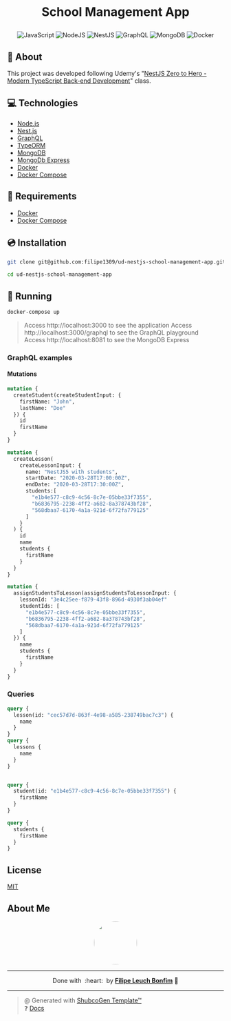 
# <p align="center">School Management App</p>

<p align="center">
    <img src="https://img.shields.io/badge/Code-JavaScript-informational?style=flat-square&logo=javascript&color=F7DF1E" alt="JavaScript" />
    <img src="https://img.shields.io/badge/Code-NodeJS-informational?style=flat-square&logo=node.js&color=339933" alt="NodeJS" />
   <img src="https://img.shields.io/badge/Code-NestJS-informational?style=flat-square&logo=nestjs&color=E0234E&logoColor=E0234E" alt="NestJS" />
  <img src="https://img.shields.io/badge/Code-GraphQL-informational?style=flat-square&logo=GraphQL&color=E10098&logoColor=E10098" alt="GraphQL" />
    <img src="https://img.shields.io/badge/Tools-MongoDB-informational?style=flat-square&logo=MongoDB&color=47A248" alt="MongoDB" />
    <img src="https://img.shields.io/badge/Tools-Docker-informational?style=flat-square&logo=docker&color=2496ED" alt="Docker" />
</p>

## 💬 About

This project was developed following Udemy's "[NestJS Zero to Hero - Modern TypeScript Back-end Development](https://www.udemy.com/course/nestjs-zero-to-hero/)" class.

## :computer: Technologies

- [Node.js](https://nodejs.org/en/)
- [Nest.js](https://nestjs.com/)
- [GraphQL](https://graphql.org/)
- [TypeORM](https://typeorm.io/)
- [MongoDB](https://www.mongodb.com/)
- [MongoDb Express](https://www.mongodb.com/products/mongo-express)
- [Docker](https://www.docker.com/)
- [Docker Compose](https://docs.docker.com/compose/)

## :scroll: Requirements

- [Docker](https://www.docker.com/)
- [Docker Compose](https://docs.docker.com/compose/)

## :cd: Installation

```sh
git clone git@github.com:filipe1309/ud-nestjs-school-management-app.git
```

```sh
cd ud-nestjs-school-management-app
```

## :runner: Running

```sh
docker-compose up
```

> Access http://localhost:3000  to see the application
> Access http://localhost:3000/graphql to see the GraphQL playground  
> Access http://localhost:8081 to see the MongoDB Express  

### GraphQL examples

#### Mutations

```graphql
mutation {
  createStudent(createStudentInput: {
    firstName: "John",
    lastName: "Doe"
  }) {
    id
    firstName
  }
}

mutation {
  createLesson(
    createLessonInput: {
      name: "NestJS5 with students",
      startDate: "2020-03-28T17:00:00Z",
      endDate: "2020-03-28T17:30:00Z",
      students:[
        "e1b4e577-c8c9-4c56-8c7e-05bbe33f7355",
        "b6836795-2238-4ff2-a682-8a378743bf28",
        "568dbaa7-6170-4a1a-921d-6f72fa779125"
      ]
    }
  ) {
    id
    name
    students {
      firstName
    }
  }
}

mutation {
  assignStudentsToLesson(assignStudentsToLessonInput: {
    lessonId: "3e4c25ee-f879-43f8-896d-4930f3ab04ef"
    studentIds: [
      "e1b4e577-c8c9-4c56-8c7e-05bbe33f7355",
      "b6836795-2238-4ff2-a682-8a378743bf28",
      "568dbaa7-6170-4a1a-921d-6f72fa779125"
    ]
  }) {
    name
    students {
      firstName
    }
  }
}
```

### Queries

```graphql
query {
  lesson(id: "cec57d7d-863f-4e98-a585-238749bac7c3") {
    name
  }
}
query {
  lessons {
    name
  }
}


query {
  student(id: "e1b4e577-c8c9-4c56-8c7e-05bbe33f7355") {
    firstName
  }
}

query {
  students {
    firstName
  }
}
```

<!-- ## :white_check_mark: Tests

After up the container:

```sh
docker-compose exec -t {{ CONTAINER_SERVICE_NAME }} ./vendor/bin/phpunit
```

## Contributing

Pull requests are welcome. For major changes, please open an issue first to discuss what you would like to change.

Please make sure to update tests as appropriate. -->

## License

[MIT](https://choosealicense.com/licenses/mit/)

## About Me

<p align="center">
    <a style="font-weight: bold" href="https://github.com/filipe1309/">
    <img style="border-radius:50%" width="100px; "src="https://github.com/filipe1309.png"/>
    </a>
</p>

---

<p align="center">
    Done with&nbsp;&nbsp;:heart:&nbsp;&nbsp;by <a style="font-weight: bold" href="https://github.com/filipe1309/">Filipe Leuch Bonfim</a> 🖖
</p>

---

> @ Generated with [ShubcoGen Template™](https://github.com/filipe1309/shubcogen-template)   
> ❓ [Docs](./.shub/README.md)

